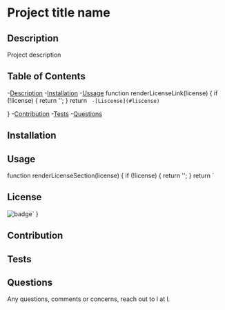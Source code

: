
  <h1>Project title name</h>

  

  ## Description

  Project description

  ## Table of Contents
  -[Description](#description)
  -[Installation](#installation)
  -[Ussage](#usage)
  function renderLicenseLink(license) {
  if (!license) {
    return '';
  }
  return `
  -[Liscense](#liscense)`

}
  -[Contribution](#contribution)
  -[Tests](#tests)
  -[Questions](#questions)

  ## Installation
  

  ## Usage
  

function renderLicenseSection(license) {
  if (!license) {
    return '';
  }
  return `
  ## License
  ![badge](https://img.shields.io/badge/license-${userResponse.license}-informational)`
}

  ## Contribution
  

  ## Tests
  

  ## Questions

  Any questions, comments or concerns, reach out to l at l.


